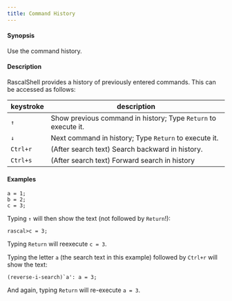 ```yaml
---
title: Command History
---
```


#### Synopsis

Use the command history.

#### Description

RascalShell provides a history of previously entered commands. This can be accessed as follows:

|keystroke | description|
| ---- | ---- |
| `↑`| Show previous command in history; Type `Return` to execute it. |
| `↓` | Next command in history; Type `Return` to execute it. |
| `Ctrl+r`       |(After search text) Search backward in history. |
| `Ctrl+s`       | (After search text) Forward search in history |

#### Examples

```rascal-shell
a = 1;
b = 2;
c = 3;
```
Typing `↑` will then show the text (not followed by `Return`!):

```rascal
rascal>c = 3;
```
Typing `Return` will reexecute `c = 3`.

Typing the letter `a` (the search text in this example) followed by `Ctrl+r` will show the text:

```rascal
(reverse-i-search)`a': a = 3;
```
And again, typing `Return` will re-execute `a = 3`.
